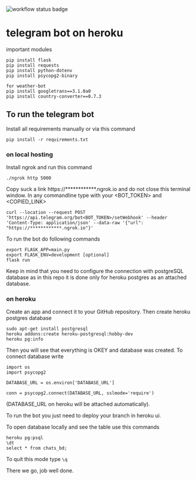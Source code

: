 ![workflow status badge](https://github.com/PolinaChubenko/telegram-webhook/workflows/Telegram-bot/badge.svg)
# telegram bot on heroku
important modules
```
pip install flask
pip install requests
pip install python-dotenv
pip install psycopg2-binary

for weather-bot 
pip install googletrans==3.1.0a0
pip install country-converter==0.7.3 
```

## To run the telegram bot
Install all requirements manually or via this command

```
pip install -r requirements.txt
```

### on local hosting
Install ngrok and run this command
```
./ngrok http 5000
```
Copy suck a link https://************.ngrok.io
and do not close this terminal window. In any commandline type
with your <BOT_TOKEN> and <COPIED_LINK>
```
curl --location --request POST 'https://api.telegram.org/bot<BOT_TOKEN>/setWebhook' --header 'Content-Type: application/json' --data-raw '{"url": "https://************.ngrok.io"}'
```
To run the bot do following commands
```
export FLASK_APP=main.py
export FLASK_ENV=development [optional]
flask run
```
Keep in mind that you need to configure the connection with postgreSQL database
as in this repo it is done only for heroku postgres as an attached database.

### on heroku
Create an app and connect it to your GitHub repository. Then create heroku
postgres database
```
sudo apt-get install postgresql
heroku addons:create heroku-postgresql:hobby-dev
heroku pg:info
```
Then you will see that everything is OKEY and database was created.
To connect database write
```
import os
import psycopg2

DATABASE_URL = os.environ['DATABASE_URL']

conn = psycopg2.connect(DATABASE_URL, sslmode='require')
```
(DATABASE_URL on heroku will be attached automatically).

To run the bot you just need to deploy your branch in heroku ui.

To open database locally and see the table use this commands
```
heroku pg:psql
\dt
select * from chats_bd;
```
To quit this mode type ```\q```

There we go, job well done.

